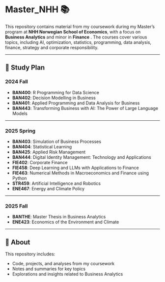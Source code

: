 # Master_NHH 📚

This repository contains material from my coursework during my Master’s program at **NHH Norwegian School of Economics**, with a focus on **Business Analytics** and minor in **Finance** . 
The courses cover various topics, including AI, optimization, statistics, programming, data analysis, finance, strategy and corporate responsibility.

---

## 📖 Study Plan

### **2024 Fall**
- **BAN400**: R Programming for Data Science  
- **BAN402**: Decision Modelling in Business  
- **BAN401**: Applied Programming and Data Analysis for Business
- **BAN443**: Transforming Business with AI: The Power of Large Language Models  

---

### **2025 Spring**
- **BAN403**: Simulation of Business Processes  
- **BAN404**: Statistical Learning  
- **BAN425**: Applied Risk Management  
- **BAN444**: Digital Identity Management: Technology and Applications
- **FIE402**: Corporate Finance
- **FIE458**: Deep Learning and LLMs with Applications to Finance
- **FIE463**: Numerical Methods in Macroeconomics and Finance using Python
- **STR459**: Artificial Intelligence and Robotics
- **ENE467**: Energy and Climate Policy

---

### **2025 Fall**
- **BANTHE**: Master Thesis in Business Analytics  
- **ENE423**: Economics of the Environment and Climate
---

## 🎯 About
This repository includes:
- Code, projects, and analyses from my coursework  
- Notes and summaries for key topics  
- Explorations and insights related to Business Analytics  




